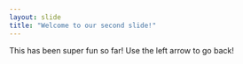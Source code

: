 ```yaml
---
layout: slide
title: "Welcome to our second slide!"
---
```

This has been super fun so far!
Use the left arrow to go back!
